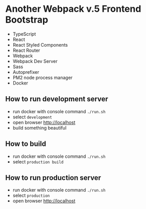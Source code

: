 Another Webpack v.5 Frontend Bootstrap
==================================

- TypeScript
- React
- React Styled Components
- React Router
- Webpack
- Webpack Dev Server
- Sass
- Autoprefixer
- PM2 node process manager
- Docker


How to run development server
--------------------
- run docker with console command `./run.sh`
- select `development`
- open browser [http://localhost](http://localhost)
- build something beautiful

How to build
--------------------
- run docker with console command `./run.sh`
- select `production build`

How to run production server
--------------------
- run docker with console command `./run.sh`
- select `production`
- open browser [http://localhost](http://localhost)
